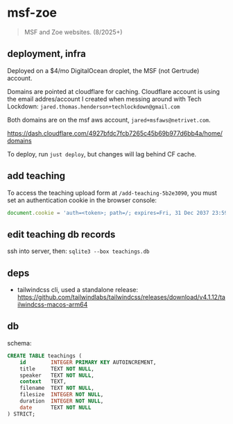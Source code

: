 # msf-zoe

> MSF and Zoe websites. (8/2025+)

## deployment, infra

Deployed on a $4/mo DigitalOcean droplet, the MSF (not Gertrude) account.

Domains are pointed at cloudflare for caching. Cloudflare account is using the email
addres/account I created when messing around with Tech Lockdown:
`jared.thomas.henderson+techlockdown@gmail.com`

Both domains are on the msf aws account, `jared+msfaws@netrivet.com`.

https://dash.cloudflare.com/4927bfdc7fcb7265c45b69b977d6bb4a/home/domains

To deploy, run `just deploy`, but changes will lag behind CF cache.

## add teaching

To access the teaching upload form at `/add-teaching-5b2e3090`, you must set an
authentication cookie in the browser console:

```javascript
document.cookie = 'auth=<token>; path=/; expires=Fri, 31 Dec 2037 23:59:59 GMT';
```

## edit teaching db records

ssh into server, then: `sqlite3 --box teachings.db`

## deps

- tailwindcss cli, used a standalone release:
  https://github.com/tailwindlabs/tailwindcss/releases/download/v4.1.12/tailwindcss-macos-arm64

## db

schema:

```sql
CREATE TABLE teachings (
    id        INTEGER PRIMARY KEY AUTOINCREMENT,
    title     TEXT NOT NULL,
    speaker   TEXT NOT NULL,
    context   TEXT,
    filename  TEXT NOT NULL,
    filesize  INTEGER NOT NULL,
    duration  INTEGER NOT NULL,
    date      TEXT NOT NULL
) STRICT;
```
